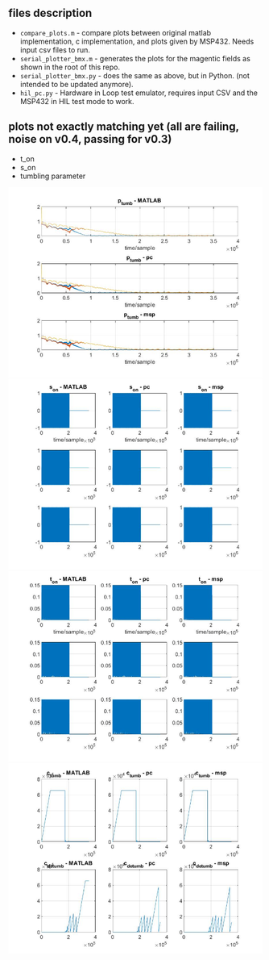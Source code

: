 ## files description
- `compare_plots.m` - compare plots between original matlab implementation, c implementation, and plots given by MSP432. Needs input csv files to run.
- `serial_plotter_bmx.m` - generates the plots for the magentic fields as shown in the root of this repo.
- `serial_plotter_bmx.py` - does the same as above, but in Python. (not intended to be updated anymore).
- `hil_pc.py` - Hardware in Loop test emulator, requires input CSV and the MSP432 in HIL test mode to work.

## plots not exactly matching yet (all are failing, noise on v0.4, passing for v0.3)
- t_on
- s_on
- tumbling parameter

![Tumbling parameter plots](https://github.com/nilay994/detumble/blob/master/plotters/cmp1.jpg)
![Magnetorquers sign plots](https://github.com/nilay994/detumble/blob/master/plotters/cmp2.jpg)
![Magnetorquers time plots](https://github.com/nilay994/detumble/blob/master/plotters/cmp3.jpg)
![Tumble count plots](https://github.com/nilay994/detumble/blob/master/plotters/cmp4.jpg)